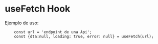 # useFetch Hook

Ejemplo de uso:
```
    const url = 'endpoint de una Api';
    const {dta:null, loading: true, error: null} = useFetch(url);
```